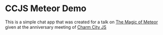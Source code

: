 # CCJS Meteor Demo

This is a simple chat app that was created for a talk on [The Magic of Meteor](https://youtu.be/6BdSUnPi75U?t=39m9s) given at the anniversary meeting of [Charm City JS](http://charmcityjs.com/)
